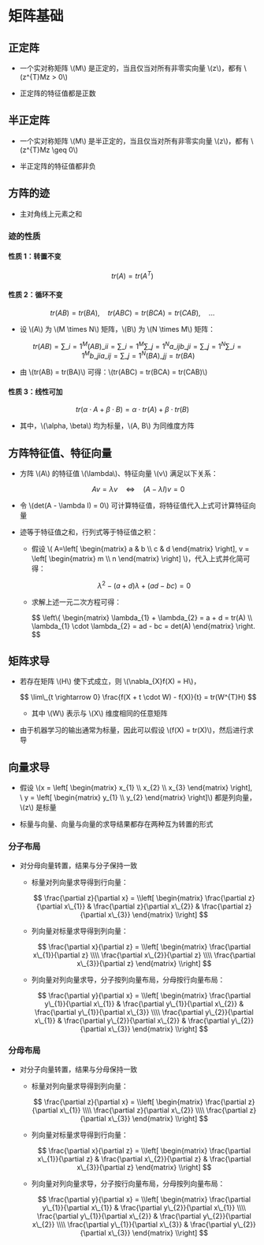 <script type="text/javascript" src="http://cdn.mathjax.org/mathjax/latest/MathJax.js?config=default"></script>

# 矩阵基础

## 正定阵

- 一个实对称矩阵 \\(M\\) 是正定的，当且仅当对所有非零实向量 \\(z\\)，都有 \\(z^{T}Mz > 0\\)

- 正定阵的特征值都是正数

## 半正定阵

- 一个实对称矩阵 \\(M\\) 是半正定的，当且仅当对所有非零实向量 \\(z\\)，都有 \\(z^{T}Mz \geq 0\\)

- 半正定阵的特征值都非负

## 方阵的迹

- 主对角线上元素之和

### 迹的性质

#### 性质 1：转置不变

$$ tr(A)=tr(A^{T}) $$

#### 性质 2：循环不变

$$ tr(AB) = tr(BA), \quad tr(ABC) = tr(BCA) = tr(CAB), \quad ... $$

- 设 \\(A\\) 为 \\(M \times N\\) 矩阵，\\(B\\) 为 \\(N \times M\\) 矩阵：

	$$ tr(AB) = \sum\_{i=1}^{M} (AB)\_{ii} = \sum\_{i=1}^{M}\sum\_{j=1}^{N} a\_{ij}b\_{ji} = \sum\_{j=1}^{N}\sum\_{i=1}^{M} b\_{ji}a\_{ij} = \sum\_{j=1}^{N} (BA)\_{jj} = tr(BA) $$

- 由 \\(tr(AB) = tr(BA)\\) 可得：\\(tr(ABC) = tr(BCA) = tr(CAB)\\)

#### 性质 3：线性可加

$$ tr(\alpha \cdot A + \beta \cdot B) = \alpha \cdot tr(A) + \beta \cdot tr(B) $$

- 其中，\\(\alpha, \beta\\) 均为标量，\\(A, B\\) 为同维度方阵

## 方阵特征值、特征向量

- 方阵 \\(A\\) 的特征值 \\(\lambda\\)、特征向量 \\(v\\) 满足以下关系：

	$$ Av = \lambda v \quad \Leftrightarrow \quad (A - \lambda I)v = 0 $$

- 令 \\(det(A - \lambda I) = 0\\) 可计算特征值，将特征值代入上式可计算特征向量

- 迹等于特征值之和，行列式等于特征值之积：

	- 假设 \\( A=\\left[ \begin{matrix} a & b \\\\ c & d \end{matrix} \\right], v = \\left[ \begin{matrix} m \\\\ n \end{matrix} \\right] \\)，代入上式并化简可得：

		$$ \lambda^{2} - (a + d) \lambda + (ad - bc) = 0 $$

	- 求解上述一元二次方程可得：

		$$ \\left\\{ \begin{matrix} \lambda\_{1} + \lambda\_{2} = a + d = tr(A) \\\\ \lambda\_{1} \cdot \lambda\_{2} = ad - bc = det(A) \end{matrix} \\right. $$

## 矩阵求导

- 若存在矩阵 \\(H\\) 使下式成立，则 \\(\nabla\_{X}f(X) = H\\)，

	$$ \lim\_{t \rightarrow 0} \frac{f(X + t \cdot W) - f(X)}{t} = tr(W^{T}H) $$
	
	- 其中 \\(W\\) 表示与 \\(X\\) 维度相同的任意矩阵

- 由于机器学习的输出通常为标量，因此可以假设 \\(f(X) = tr(X)\\)，然后进行求导

## 向量求导

- 假设 \\(x = \\left[ \begin{matrix} x\_{1} \\\\ x\_{2} \\\\ x\_{3} \end{matrix} \\right], \ y = \\left[ \begin{matrix} y\_{1} \\\\ y\_{2} \end{matrix} \\right]\\) 都是列向量，\\(z\\) 是标量

- 标量与向量、向量与向量的求导结果都存在两种互为转置的形式

### 分子布局

- 对分母向量转置，结果与分子保持一致

	- 标量对列向量求导得到行向量：

		$$ \frac{\partial z}{\partial x} = \\left[ \begin{matrix} \frac{\partial z}{\partial x\_{1}} & \frac{\partial z}{\partial x\_{2}} & \frac{\partial z}{\partial x\_{3}} \end{matrix} \\right] $$

	- 列向量对标量求导得到列向量：

		$$ \frac{\partial x}{\partial z} = \\left[ \begin{matrix} \frac{\partial x\_{1}}{\partial z} \\\\ \frac{\partial x\_{2}}{\partial z} \\\\ \frac{\partial x\_{3}}{\partial z} \end{matrix} \\right] $$

	- 列向量对列向量求导，分子按列向量布局，分母按行向量布局：

		$$ \frac{\partial y}{\partial x} = \\left[ \begin{matrix} \frac{\partial y\_{1}}{\partial x\_{1}} & \frac{\partial y\_{1}}{\partial x\_{2}} & \frac{\partial y\_{1}}{\partial x\_{3}} \\\\ \frac{\partial y\_{2}}{\partial x\_{1}} & \frac{\partial y\_{2}}{\partial x\_{2}} & \frac{\partial y\_{2}}{\partial x\_{3}} \end{matrix} \\right] $$

### 分母布局

- 对分子向量转置，结果与分母保持一致

	- 标量对列向量求导得到列向量：

		$$ \frac{\partial z}{\partial x} = \\left[ \begin{matrix} \frac{\partial z}{\partial x\_{1}} \\\\ \frac{\partial z}{\partial x\_{2}} \\\\ \frac{\partial z}{\partial x\_{3}} \end{matrix} \\right] $$

	- 列向量对标量求导得到行向量：

		$$ \frac{\partial x}{\partial z} = \\left[ \begin{matrix} \frac{\partial x\_{1}}{\partial z} & \frac{\partial x\_{2}}{\partial z} & \frac{\partial x\_{3}}{\partial z} \end{matrix} \\right] $$

	- 列向量对列向量求导，分子按行向量布局，分母按列向量布局：

		$$ \frac{\partial y}{\partial x} = \\left[ \begin{matrix} \frac{\partial y\_{1}}{\partial x\_{1}} & \frac{\partial y\_{2}}{\partial x\_{1}} \\\\ \frac{\partial y\_{1}}{\partial x\_{2}} & \frac{\partial y\_{2}}{\partial x\_{2}} \\\\ \frac{\partial y\_{1}}{\partial x\_{3}} & \frac{\partial y\_{2}}{\partial x\_{3}} \end{matrix} \\right] $$